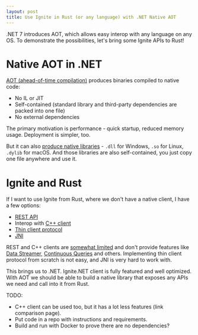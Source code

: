 ```yaml
---
layout: post
title: Use Ignite in Rust (or any language) with .NET Native AOT
---
```


.NET 7 introduces AOT, which allows easy interop with any language on any OS. To demonstrate the possibilities, let's bring some Ignite APIs to Rust!

# Native AOT in .NET

[AOT (ahead-of-time compilation)](https://learn.microsoft.com/en-us/dotnet/core/deploying/native-aot/) produces binaries compiled to native code:
* No IL or JIT
* Self-contained (standard library and third-party dependencies are packed into one file)
* No external dependencies

The primary motivation is performance - quick startup, reduced memory usage. Deployment is simpler, too.

But it can also [produce native libraries](https://learn.microsoft.com/en-us/dotnet/core/deploying/native-aot/#build-native-libraries) - `.dll` for Windows, `.so` for Linux, `.dylib` for macOS.
And those libraries are also self-contained, you just copy one file anywhere and use it.

# Ignite and Rust

If I want to use Ignite from Rust, where we don't have a native client, I have a few options:
* [REST API](https://ignite.apache.org/docs/latest/restapi)
* Interop with [C++ client](https://ignite.apache.org/docs/latest/quick-start/cpp) 
* [Thin client protocol](https://cwiki.apache.org/confluence/display/IGNITE/IEP-9+Thin+Client+Protocol)
* [JNI](https://en.wikipedia.org/wiki/Java_Native_Interface)

REST and C++ clients are [somewhat limited](https://cwiki.apache.org/confluence/display/IGNITE/Thin+clients+features) and don't provide features like 
[Data Streamer](https://ignite.apache.org/docs/latest/data-streaming), [Continuous Queries](https://ignite.apache.org/docs/latest/key-value-api/continuous-queries) and others.
Implementing thin client protocol from scratch is not easy, and JNI is very hard to work with.

This brings us to .NET. Ignite.NET client is fully featured and well optimized. 
With AOT we should be able to build a native library that exposes any APIs we need and call into it from Rust.




TODO:
* C++ client can be used too, but it has a lot less features (link comparison page).
* Put code in a repo with instructions and requirements.
* Build and run with Docker to prove there are no dependencies?
